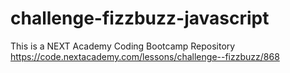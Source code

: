 # challenge-fizzbuzz-javascript
This is a NEXT Academy Coding Bootcamp Repository https://code.nextacademy.com/lessons/challenge--fizzbuzz/868
